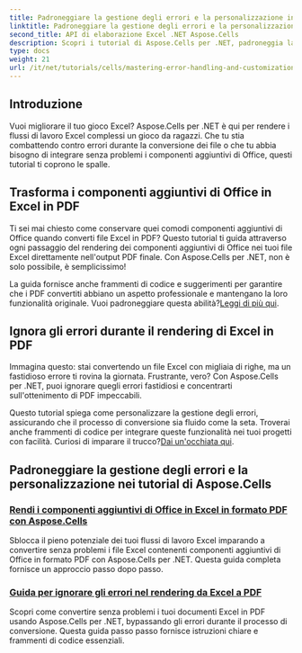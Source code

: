 ```yaml
---
title: Padroneggiare la gestione degli errori e la personalizzazione in Aspose.Cells
linktitle: Padroneggiare la gestione degli errori e la personalizzazione in Aspose.Cells
second_title: API di elaborazione Excel .NET Aspose.Cells
description: Scopri i tutorial di Aspose.Cells per .NET, padroneggia la gestione degli errori, personalizza i flussi di lavoro di Excel e converti i componenti aggiuntivi di Office in PDF con guide intuitive.
type: docs
weight: 21
url: /it/net/tutorials/cells/mastering-error-handling-and-customization/
---
```

## Introduzione

Vuoi migliorare il tuo gioco Excel? Aspose.Cells per .NET è qui per rendere i flussi di lavoro Excel complessi un gioco da ragazzi. Che tu stia combattendo contro errori durante la conversione dei file o che tu abbia bisogno di integrare senza problemi i componenti aggiuntivi di Office, questi tutorial ti coprono le spalle.  

## Trasforma i componenti aggiuntivi di Office in Excel in PDF  

Ti sei mai chiesto come conservare quei comodi componenti aggiuntivi di Office quando converti file Excel in PDF? Questo tutorial ti guida attraverso ogni passaggio del rendering dei componenti aggiuntivi di Office nei tuoi file Excel direttamente nell'output PDF finale. Con Aspose.Cells per .NET, non è solo possibile, è semplicissimo!  

 La guida fornisce anche frammenti di codice e suggerimenti per garantire che i PDF convertiti abbiano un aspetto professionale e mantengano la loro funzionalità originale. Vuoi padroneggiare questa abilità?[Leggi di più qui](./render-office-add-ins-in-excel-to-pdf-format/).  

## Ignora gli errori durante il rendering di Excel in PDF  

Immagina questo: stai convertendo un file Excel con migliaia di righe, ma un fastidioso errore ti rovina la giornata. Frustrante, vero? Con Aspose.Cells per .NET, puoi ignorare quegli errori fastidiosi e concentrarti sull'ottenimento di PDF impeccabili.  

 Questo tutorial spiega come personalizzare la gestione degli errori, assicurando che il processo di conversione sia fluido come la seta. Troverai anche frammenti di codice per integrare queste funzionalità nei tuoi progetti con facilità. Curiosi di imparare il trucco?[Dai un'occhiata qui](./guide-ignore-errors-in-excel/).  

## Padroneggiare la gestione degli errori e la personalizzazione nei tutorial di Aspose.Cells
### [Rendi i componenti aggiuntivi di Office in Excel in formato PDF con Aspose.Cells](./render-office-add-ins-in-excel-to-pdf-format/)
Sblocca il pieno potenziale dei tuoi flussi di lavoro Excel imparando a convertire senza problemi i file Excel contenenti componenti aggiuntivi di Office in formato PDF con Aspose.Cells per .NET. Questa guida completa fornisce un approccio passo dopo passo.
### [Guida per ignorare gli errori nel rendering da Excel a PDF](./guide-ignore-errors-in-excel/)
Scopri come convertire senza problemi i tuoi documenti Excel in PDF usando Aspose.Cells per .NET, bypassando gli errori durante il processo di conversione. Questa guida passo passo fornisce istruzioni chiare e frammenti di codice essenziali.